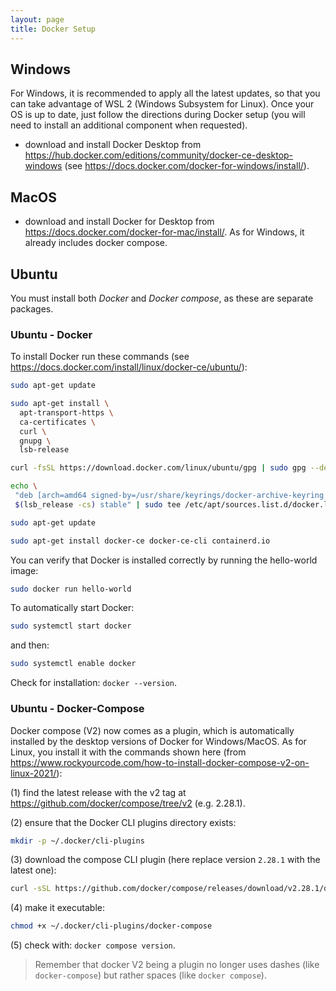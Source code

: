 ```yaml
---
layout: page
title: Docker Setup
---
```


## Windows

For Windows, it is recommended to apply all the latest updates, so that you can take advantage of WSL 2 (Windows Subsystem for Linux). Once your OS is up to date, just follow the directions during Docker setup (you will need to install an additional component when requested).

- download and install Docker Desktop from <https://hub.docker.com/editions/community/docker-ce-desktop-windows> (see <https://docs.docker.com/docker-for-windows/install/>).

## MacOS

- download and install Docker for Desktop from <https://docs.docker.com/docker-for-mac/install/>. As for Windows, it already includes docker compose.

## Ubuntu

You must install both *Docker* and *Docker compose*, as these are separate packages.

### Ubuntu - Docker

To install Docker run these commands (see <https://docs.docker.com/install/linux/docker-ce/ubuntu/>):

```bash
sudo apt-get update

sudo apt-get install \
  apt-transport-https \
  ca-certificates \
  curl \
  gnupg \
  lsb-release

curl -fsSL https://download.docker.com/linux/ubuntu/gpg | sudo gpg --dearmor -o /usr/share/keyrings/docker-archive-keyring.gpg

echo \
 "deb [arch=amd64 signed-by=/usr/share/keyrings/docker-archive-keyring.gpg] https://download.docker.com/linux/ubuntu \
 $(lsb_release -cs) stable" | sudo tee /etc/apt/sources.list.d/docker.list > /dev/null

sudo apt-get update

sudo apt-get install docker-ce docker-ce-cli containerd.io
```

You can verify that Docker is installed correctly by running the hello-world image:

```bash
sudo docker run hello-world
```

To automatically start Docker:

```bash
sudo systemctl start docker
```

and then:

```bash
sudo systemctl enable docker
```

Check for installation: `docker --version`.

### Ubuntu - Docker-Compose

Docker compose (V2) now comes as a plugin, which is automatically installed by the desktop versions of Docker for Windows/MacOS. As for Linux, you install it with the commands shown here (from <https://www.rockyourcode.com/how-to-install-docker-compose-v2-on-linux-2021/>):

(1) find the latest release with the v2 tag at <https://github.com/docker/compose/tree/v2> (e.g. 2.28.1).

(2) ensure that the Docker CLI plugins directory exists:

```bash
mkdir -p ~/.docker/cli-plugins
```

(3) download the compose CLI plugin (here replace version `2.28.1` with the latest one):

```bash
curl -sSL https://github.com/docker/compose/releases/download/v2.28.1/docker-compose-linux-x86_64 -o ~/.docker/cli-plugins/docker-compose
```

(4) make it executable:

```bash
chmod +x ~/.docker/cli-plugins/docker-compose
```

(5) check with: `docker compose version`.

>Remember that docker V2 being a plugin no longer uses dashes (like `docker-compose`) but rather spaces (like `docker compose`).
